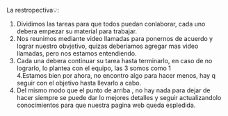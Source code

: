 La restropectiva💡:

1. Dividimos las  tareas para que todos puedan conlaborar, cada uno debera empezar su material para trabajar.
2. Nos reunimos mediante video llamadas para ponernos de acuerdo y lograr nuestro obvjetivo, quizas deberiamos agregar mas video llamadas, pero nos estamos entendiendo.
3. Cada una debera continuar su tarea hasta terminarlo, en caso de  no lograrlo, lo plantea con el equipo, las 3 somos como 1                                              
4.Estamos bien por ahora, no encontro algo para hacer menos, hay q  seguir con  el objetivo hasta llevarlo a cabo.
5. Del mismo modo que el punto de arriba , no hay nada para dejar de hacer siempre  se puede dar lo mejores detalles y seguir actualizandolo  conocimientos para que 
nuestra pagina web queda espledida.
